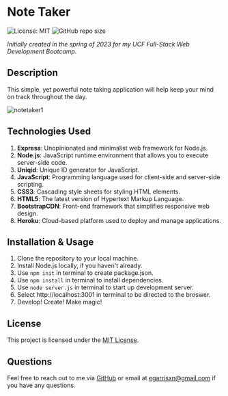 # Note Taker

![License: MIT](https://img.shields.io/badge/License-MIT-yellow.svg) ![GitHub repo size](https://img.shields.io/github/repo-size/egarrisxn/express-note-taker)

_Initially created in the spring of 2023 for my UCF Full-Stack Web Development Bootcamp._

## Description

This simple, yet powerful note taking application will help keep your mind on track throughout the day.

![notetaker1](https://github.com/egarrisxn/note-taker/assets/126130230/600cb21d-3c38-4cf3-8f30-3ceb8b2f009c)

## Technologies Used

1. **Express**: Unopinionated and minimalist web framework for Node.js.
2. **Node.js**: JavaScript runtime environment that allows you to execute server-side code.
3. **Uniqid**: Unique ID generator for JavaScript.
4. **JavaScript**: Programming language used for client-side and server-side scripting.
5. **CSS3**: Cascading style sheets for styling HTML elements.
6. **HTML5**: The latest version of Hypertext Markup Language.
7. **BootstrapCDN**: Front-end framework that simplifies responsive web design.
8. **Heroku**: Cloud-based platform used to deploy and manage applications.

## Installation & Usage

1. Clone the repository to your local machine.
2. Install Node.js locally, if you haven't already.
3. Use `npm init` in terminal to create package.json.
4. Use `npm install` in terminal to install dependencies.
5. Use `node server.js` in terminal to start up development server.
6. Select http://localhost:3001 in terminal to be directed to the broswer.
7. Develop! Create! Make magic!

## License

This project is licensed under the [MIT License](LICENSE).

## Questions

Feel free to reach out to me via [GitHub](https://github.com/EGARRISXN) or email at egarrisxn@gmail.com if you have any questions.
